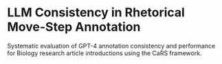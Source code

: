 # LLM Consistency in Rhetorical Move-Step Annotation

Systematic evaluation of GPT-4 annotation consistency and performance for Biology research article introductions using the CaRS framework.
